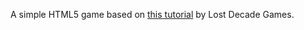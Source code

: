 A simple HTML5 game based on [this
tutorial](http://www.lostdecadegames.com/how-to-make-a-simple-html5-canvas-game/) by Lost Decade Games.
